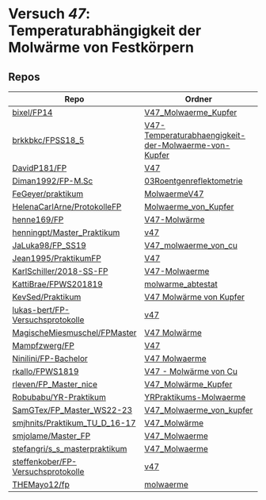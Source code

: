 # Versuch *47*: Temperaturabhängigkeit der Molwärme von Festkörpern

## Repos

|                                      Repo                                      |                                                                           Ordner                                                                           |                                                                 PDFs                                                                 |
|--------------------------------------------------------------------------------|------------------------------------------------------------------------------------------------------------------------------------------------------------|--------------------------------------------------------------------------------------------------------------------------------------|
|[bixel/FP14](../repo/bixel/FP14)                                                |[V47_Molwaerme_Kupfer](https://github.com/bixel/FP14/tree/master/V47_Molwaerme_Kupfer)                                                                      |–                                                                                                                                     |
|[brkkbkc/FPSS18_5](../repo/brkkbkc/FPSS18_5)                                    |[V47-Temperaturabhaengigkeit-der-Molwaerme-von-Kupfer](https://github.com/brkkbkc/FPSS18_5/tree/master/V47-Temperaturabhaengigkeit-der-Molwaerme-von-Kupfer)|–                                                                                                                                     |
|[DavidP181/FP](../repo/DavidP181/FP)                                            |[V47](https://github.com/DavidP181/FP/tree/master/V47)                                                                                                      |[BerichtV47.pdf](https://docs.google.com/viewer?url=https://raw.githubusercontent.com/DavidP181/FP/master/V47/BerichtV47.pdf)         |
|[Diman1992/FP-M.Sc](../repo/Diman1992/FP-M.Sc)                                  |[03Roentgenreflektometrie](https://github.com/Diman1992/FP-M.Sc/tree/master/03Roentgenreflektometrie)                                                       |–                                                                                                                                     |
|[FeGeyer/praktikum](../repo/FeGeyer/praktikum)                                  |[MolwaermeV47](https://github.com/FeGeyer/praktikum/tree/master/BFP/MolwaermeV47)                                                                           |–                                                                                                                                     |
|[HelenaCarlArne/ProtokolleFP](../repo/HelenaCarlArne/ProtokolleFP)              |[Molwaerme_von_Kupfer](https://github.com/HelenaCarlArne/ProtokolleFP/tree/master/Molwaerme_von_Kupfer)                                                     |–                                                                                                                                     |
|[henne169/FP](../repo/henne169/FP)                                              |[V47-Molwärme](https://github.com/henne169/FP/tree/master/V47-Molw%C3%A4rme)                                                                                |[V47.pdf](https://docs.google.com/viewer?url=https://raw.githubusercontent.com/henne169/FP/master/V47-Molw%C3%A4rme/V47.pdf)          |
|[henningpt/Master_Praktikum](../repo/henningpt/Master_Praktikum)                |[v47](https://github.com/henningpt/Master_Praktikum/tree/master/v47)                                                                                        |–                                                                                                                                     |
|[JaLuka98/FP_SS19](../repo/JaLuka98/FP_SS19)                                    |[V47_molwaerme_von_cu](https://github.com/JaLuka98/FP_SS19/tree/master/V47_molwaerme_von_cu)                                                                |–                                                                                                                                     |
|[Jean1995/PraktikumFP](../repo/Jean1995/PraktikumFP)                            |[V47](https://github.com/Jean1995/PraktikumFP/tree/master/V47)                                                                                              |–                                                                                                                                     |
|[KarlSchiller/2018-SS-FP](../repo/KarlSchiller/2018-SS-FP)                      |[V47-Molwaerme](https://github.com/KarlSchiller/2018-SS-FP/tree/master/V47-Molwaerme)                                                                       |–                                                                                                                                     |
|[KattiBrae/FPWS201819](../repo/KattiBrae/FPWS201819)                            |[molwarme_abtestat](https://github.com/KattiBrae/FPWS201819/tree/master/MA_FP/molwarme_abtestat)                                                            |–                                                                                                                                     |
|[KevSed/Praktikum](../repo/KevSed/Praktikum)                                    |[V47 Molwärme von Kupfer](https://github.com/KevSed/Praktikum/tree/master/V47%20Molw%C3%A4rme%20von%20Kupfer)                                               |–                                                                                                                                     |
|[lukas-bert/FP-Versuchsprotokolle](../repo/lukas-bert/FP-Versuchsprotokolle)    |[v47](https://github.com/lukas-bert/FP-Versuchsprotokolle/tree/main/v47)                                                                                    |[v47.pdf](https://docs.google.com/viewer?url=https://raw.githubusercontent.com/lukas-bert/FP-Versuchsprotokolle/main/v47/v47.pdf)     |
|[MagischeMiesmuschel/FPMaster](../repo/MagischeMiesmuschel/FPMaster)            |[V47 Molwärme](https://github.com/MagischeMiesmuschel/FPMaster/tree/master/V47%20Molw%C3%A4rme)                                                             |[V47.pdf](https://docs.google.com/viewer?url=https://raw.githubusercontent.com/MagischeMiesmuschel/FPMaster/master/Protokolle/V47.pdf)|
|[Mampfzwerg/FP](../repo/Mampfzwerg/FP)                                          |[V47](https://github.com/Mampfzwerg/FP/tree/master/V47)                                                                                                     |[main.pdf](https://docs.google.com/viewer?url=https://raw.githubusercontent.com/Mampfzwerg/FP/master/V47/main.pdf)                    |
|[Ninilini/FP-Bachelor](../repo/Ninilini/FP-Bachelor)                            |[V47 Molwaerme](https://github.com/Ninilini/FP-Bachelor/tree/master/V47%20Molwaerme)                                                                        |–                                                                                                                                     |
|[rkallo/FPWS1819](../repo/rkallo/FPWS1819)                                      |[V47 - Molwärme von Cu](https://github.com/rkallo/FPWS1819/tree/master/V47%20-%20Molw%C3%A4rme%20von%20Cu)                                                  |–                                                                                                                                     |
|[rleven/FP_Master_nice](../repo/rleven/FP_Master_nice)                          |[V47_Molwärme_Kupfer](https://github.com/rleven/FP_Master_nice/tree/main/V47_Molw%C3%A4rme_Kupfer)                                                          |–                                                                                                                                     |
|[Robubabu/YR-Praktikum](../repo/Robubabu/YR-Praktikum)                          |[YRPraktikums-Molwaerme](https://github.com/Robubabu/YR-Praktikum/tree/master/YRPraktikums-Molwaerme)                                                       |–                                                                                                                                     |
|[SamGTex/FP_Master_WS22-23](../repo/SamGTex/FP_Master_WS22-23)                  |[V47_Molwaerme_von_kupfer](https://github.com/SamGTex/FP_Master_WS22-23/tree/main/V47_Molwaerme_von_kupfer)                                                 |–                                                                                                                                     |
|[smjhnits/Praktikum_TU_D_16-17](../repo/smjhnits/Praktikum_TU_D_16-17)          |[V47_Molwärme](https://github.com/smjhnits/Praktikum_TU_D_16-17/tree/master/Fortgeschrittenenpraktikum/Protokolle/V47_Molw%C3%A4rme)                        |–                                                                                                                                     |
|[smjolame/Master_FP](../repo/smjolame/Master_FP)                                |[V47_Molwaerme](https://github.com/smjolame/Master_FP/tree/main/V47_Molwaerme)                                                                              |–                                                                                                                                     |
|[stefangri/s_s_masterpraktikum](../repo/stefangri/s_s_masterpraktikum)          |[V47_Molwaerme](https://github.com/stefangri/s_s_masterpraktikum/tree/master/V47_Molwaerme)                                                                 |–                                                                                                                                     |
|[steffenkober/FP-Versuchsprotokolle](../repo/steffenkober/FP-Versuchsprotokolle)|[v47](https://github.com/steffenkober/FP-Versuchsprotokolle/tree/main/v47)                                                                                  |[v47.pdf](https://docs.google.com/viewer?url=https://raw.githubusercontent.com/steffenkober/FP-Versuchsprotokolle/main/v47/v47.pdf)   |
|[THEMayo12/fp](../repo/THEMayo12/fp)                                            |[molwaerme](https://github.com/THEMayo12/fp/tree/master/versuche/molwaerme)                                                                                 |–                                                                                                                                     |
